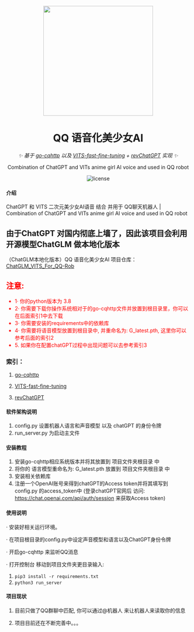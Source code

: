 <div align="center">

<p align="center">
    <img src="https://user-images.githubusercontent.com/81006731/227700420-8083b21d-4518-4546-a956-2f68d92bd28e.png" alt="" width="300px">
</p>
    
# QQ 语音化美少女AI
    
_✨ 基于 [go-cqhttp](https://github.com/Mrs4s/go-cqhttp) 以及 [VITS-fast-fine-tuning](https://github.com/Plachtaa/VITS-fast-fine-tuning) + [revChatGPT](https://github.com/acheong08/ChatGPT)  实现 ✨_  
    
Combination of ChatGPT and VITs anime girl AI voice and used in QQ robot
    
</div>

<p align="center">
    <img src="https://img.shields.io/badge/Python-3.8+-blue" alt="license">
</p>


#### 介绍
 ChatGPT 和 VITS 二次元美少女AI语音 结合 并用于 QQ聊天机器人 | Combination of ChatGPT and VITs anime girl AI voice and used in QQ robot
 
## 由于ChatGPT 对国内彻底上墙了，因此该项目会利用开源模型ChatGLM 做本地化版本
（ChatGLM本地化版本）QQ 语音化美少女AI 项目仓库：[ChatGLM_VITS_For_QQ-Rob](https://github.com/Panzer-Jack/ChatGLM_VITS_For_QQ-Rob) 

<h2 style="color:red">注意: </h2>
<ul style="color:red">
    <li>1· 你的python版本为 3.8</li>
    <li>2· 你需要下载你操作系统相对于的go-cqhttp文件并放置到根目录里，你可以在后面索引1中去下载</li>
    <li>3· 你需要安装的requirements中的依赖库</li>
    <li>4· 你需要将语音模型放置到根目录中, 并重命名为: G_latest.pth, 这里你可以参考后面的索引2</li>
    <li>5. 如果你在配置chatGPT过程中出现问题可以去参考索引3</li>
</ul>

### 索引：
1. [go-cqhttp](https://github.com/Mrs4s/go-cqhttp) 

2. [VITS-fast-fine-tuning](https://github.com/Plachtaa/VITS-fast-fine-tuning)

3. [revChatGPT](https://github.com/acheong08/ChatGPT)


#### 软件架构说明
1. config.py 设置机器人语言和声音模型 以及 chatGPT 的身份令牌
2. run_server.py 为启动主文件


#### 安装教程

1.  安装go-cqhttp相应系统版本并将其放置到 项目文件夹根目录 中
2.  将你的 语言模型重命名为: G_latest.pth 放置到 项目文件夹根目录 中
3.  安装相关依赖库
4.  注册一个OpenAI账号来得到chatGPT的Access token并将其填写到 config.py 的access_token中
(登录chatGPT官网后 访问: https://chat.openai.com/api/auth/session 来获取Access token)


#### 使用说明

· 安装好相关运行环境。                   

· 在项目根目录的config.py中设定声音模型和语言以及ChatGPT身份令牌

· 开启go-cqhttp 来监听QQ消息

· 打开控制台 移动到项目文件夹更目录输入:
1.  ```pip3 install -r requirements.txt```
2.  ```python3 run_server ```

#### 项目现状

1. 目前只做了QQ群聊中匹配, 你可以通过@机器人 来让机器人来读取你的信息

2. 项目目前还在不断完善中。。。

